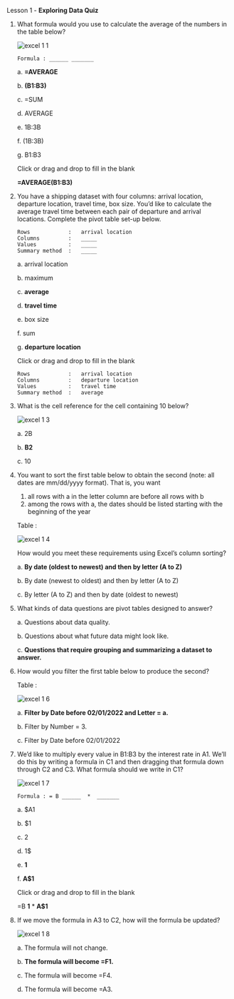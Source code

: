Lesson 1 - **Exploring Data Quiz**

1.  What formula would you use to calculate the average of the numbers in the table below?

    ![excel 1 1](https://user-images.githubusercontent.com/74751990/205246532-76bfbd8b-9575-478f-a419-f091bb43caf9.jpg)

        Formula : ______ _______
        
    a.  **=AVERAGE**
    
    b.  **(B1:B3)**
    
    c.  =SUM

    d.  AVERAGE

    e.  1B:3B
    
    f.  (1B:3B)

    g.  B1:B3

    Click or drag and drop to fill in the blank
    
    **=AVERAGE(B1:B3)**

2.  You have a shipping dataset with four columns: arrival location, departure location, travel time, box size. You’d like to calculate the average travel time between each pair of departure and arrival locations. Complete the pivot table set-up below.

        Rows            :   arrival location
        Columns         :   _____
        Values          :   _____
        Summary method  :   _____

    a.  arrival location
    
    b.  maximum
    
    c.  **average**
    
    d.  **travel time**
    
    e.  box size
    
    f.  sum
    
    g.  **departure location**

    Click or drag and drop to fill in the blank
        
        Rows            :   arrival location
        Columns         :   departure location
        Values          :   travel time
        Summary method  :   average

3.  What is the cell reference for the cell containing 10 below?

    ![excel 1 3](https://user-images.githubusercontent.com/74751990/205676961-e4e61d2b-7920-42c2-ba07-4a220939f332.jpg)

    a.  2B
    
    b.  **B2**
    
    c.  10

4.	You want to sort the first table below to obtain the second (note: all dates are mm/dd/yyyy format). That is, you want

    1.	all rows with a in the letter column are before all rows with b
    2.	among the rows with a, the dates should be listed starting with the beginning of the year

    Table   :
    
    ![excel 1 4](https://user-images.githubusercontent.com/74751990/205951530-50670164-9063-4851-9975-087b1caf8624.jpg)
    
    How would you meet these requirements using Excel’s column sorting?

    a.  **By date (oldest to newest) and then by letter (A to Z)**

    b.  By date (newest to oldest) and then by letter (A to Z)

    c.	By letter (A to Z) and then by date (oldest to newest)

5.  What kinds of data questions are pivot tables designed to answer?

    a.  Questions about data quality.
    
    b.  Questions about what future data might look like.
    
    c.  **Questions that require grouping and summarizing a dataset to answer.**

6.  How would you filter the first table below to produce the second?

    Table   :

    ![excel 1 6](https://user-images.githubusercontent.com/74751990/206175131-2d90ddc4-4455-47a1-b433-77511d5a0f58.jpg)

    a.  **Filter by Date before 02/01/2022 and Letter = a.**

    b.  Filter by Number = 3.

    c.  Filter by Date before 02/01/2022

7.  We’d like to multiply every value in B1:B3 by the interest rate in A1. We’ll do this by writing a formula in C1 and then dragging that formula down through C2 and C3. What formula should we write in C1?

    ![excel 1 7](https://user-images.githubusercontent.com/74751990/206492379-5306f02d-d8c8-4702-b9cd-f531b81edc10.jpg)

        Formula : = B ______  *  _______
        
    a.  $A1

    b.  $1

    c.  2

    d.  1$

    e.  **1**

    f.  **A$1**

    Click or drag and drop to fill in the blank

    =B **1** * **A$1**

8.  If we move the formula in A3 to C2, how will the formula be updated?

    ![excel 1 8](https://user-images.githubusercontent.com/74751990/206636885-d935e2a0-4229-4746-9bfe-fcb1e549007e.jpg)

    a.  The formula will not change.

    b.  **The formula will become =F1.**

    c.  The formula will become =F4.

    d.  The formula will become =A3.

